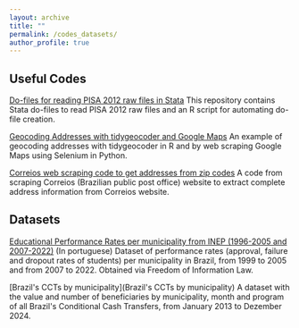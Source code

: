 ```yaml
---
layout: archive
title: ""
permalink: /codes_datasets/
author_profile: true
---
```



<h2>Useful Codes</h2>

[Do-files for reading PISA 2012 raw files in Stata](https://github.com/femdias/PISA2012_Stata)
This repository contains Stata do-files to read PISA 2012 raw files and an R script for automating do-file creation.

[Geocoding Addresses with tidygeocoder and Google Maps](https://github.com/femdias/Geocoding-Addresses)
An example of geocoding addresses with tidygeocoder in R and by web scraping Google Maps using Selenium in Python.

[Correios web scraping code to get addresses from zip codes](https://github.com/femdias/Correios-web-scraper)
A code from scraping Correios (Brazilian public post office) website to extract complete address information from Correios website.

<h2>Datasets</h2>

[Educational Performance Rates per municipality from INEP (1996-2005 and 2007-2022)](https://github.com/femdias/taxas-rendimento-escolar-inep) (In portuguese)
Dataset of performance rates  (approval, failure and dropout rates of students) per municipality in Brazil, from 1999 to 2005 and from 2007 to 2022. Obtained via Freedom of Information Law.

[Brazil's CCTs by municipality](Brazil's CCTs by municipality) 
A dataset with the value and number of beneficiaries by municipality, month and program of all Brazil's Conditional Cash Transfers, from January 2013 to Dezember 2024.



